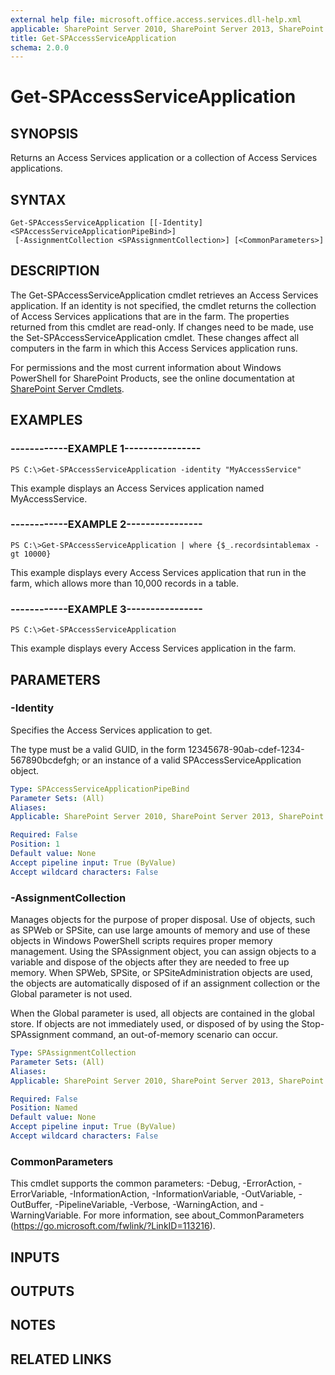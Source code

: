 ```yaml
---
external help file: microsoft.office.access.services.dll-help.xml
applicable: SharePoint Server 2010, SharePoint Server 2013, SharePoint Server 2016, SharePoint Server 2019
title: Get-SPAccessServiceApplication
schema: 2.0.0
---
```


# Get-SPAccessServiceApplication

## SYNOPSIS
Returns an Access Services application or a collection of Access Services applications.

## SYNTAX

```
Get-SPAccessServiceApplication [[-Identity] <SPAccessServiceApplicationPipeBind>]
 [-AssignmentCollection <SPAssignmentCollection>] [<CommonParameters>]
```

## DESCRIPTION
The Get-SPAccessServiceApplication cmdlet retrieves an Access Services application.
If an identity is not specified, the cmdlet returns the collection of Access Services applications that are in the farm.
The properties returned from this cmdlet are read-only.
If changes need to be made, use the Set-SPAccessServiceApplication cmdlet.
These changes affect all computers in the farm in which this Access Services application runs.

For permissions and the most current information about Windows PowerShell for SharePoint Products, see the online documentation at [SharePoint Server Cmdlets](https://docs.microsoft.com/powershell/sharepoint/sharepoint-server/sharepoint-server-cmdlets).

## EXAMPLES

### ------------EXAMPLE 1---------------- 
```
PS C:\>Get-SPAccessServiceApplication -identity "MyAccessService"
```

This example displays an Access Services application named MyAccessService.

### ------------EXAMPLE 2---------------- 
```
PS C:\>Get-SPAccessServiceApplication | where {$_.recordsintablemax -gt 10000}
```

This example displays every Access Services application that run in the farm, which allows more than 10,000 records in a table.

### ------------EXAMPLE 3---------------- 
```
PS C:\>Get-SPAccessServiceApplication
```

This example displays every Access Services application in the farm.

## PARAMETERS

### -Identity
Specifies the Access Services  application to get.

The type must be a valid GUID, in the form 12345678-90ab-cdef-1234-567890bcdefgh; or an instance of a valid SPAccessServiceApplication object.

```yaml
Type: SPAccessServiceApplicationPipeBind
Parameter Sets: (All)
Aliases: 
Applicable: SharePoint Server 2010, SharePoint Server 2013, SharePoint Server 2016, SharePoint Server 2019

Required: False
Position: 1
Default value: None
Accept pipeline input: True (ByValue)
Accept wildcard characters: False
```

### -AssignmentCollection
Manages objects for the purpose of proper disposal.
Use of objects, such as SPWeb or SPSite, can use large amounts of memory and use of these objects in Windows PowerShell scripts requires proper memory management.
Using the SPAssignment object, you can assign objects to a variable and dispose of the objects after they are needed to free up memory.
When SPWeb, SPSite, or SPSiteAdministration objects are used, the objects are automatically disposed of if an assignment collection or the Global parameter is not used.

When the Global parameter is used, all objects are contained in the global store.
If objects are not immediately used, or disposed of by using the Stop-SPAssignment command, an out-of-memory scenario can occur.

```yaml
Type: SPAssignmentCollection
Parameter Sets: (All)
Aliases: 
Applicable: SharePoint Server 2010, SharePoint Server 2013, SharePoint Server 2016, SharePoint Server 2019

Required: False
Position: Named
Default value: None
Accept pipeline input: True (ByValue)
Accept wildcard characters: False
```

### CommonParameters
This cmdlet supports the common parameters: -Debug, -ErrorAction, -ErrorVariable, -InformationAction, -InformationVariable, -OutVariable, -OutBuffer, -PipelineVariable, -Verbose, -WarningAction, and -WarningVariable. For more information, see about_CommonParameters (https://go.microsoft.com/fwlink/?LinkID=113216).

## INPUTS

## OUTPUTS

## NOTES

## RELATED LINKS

